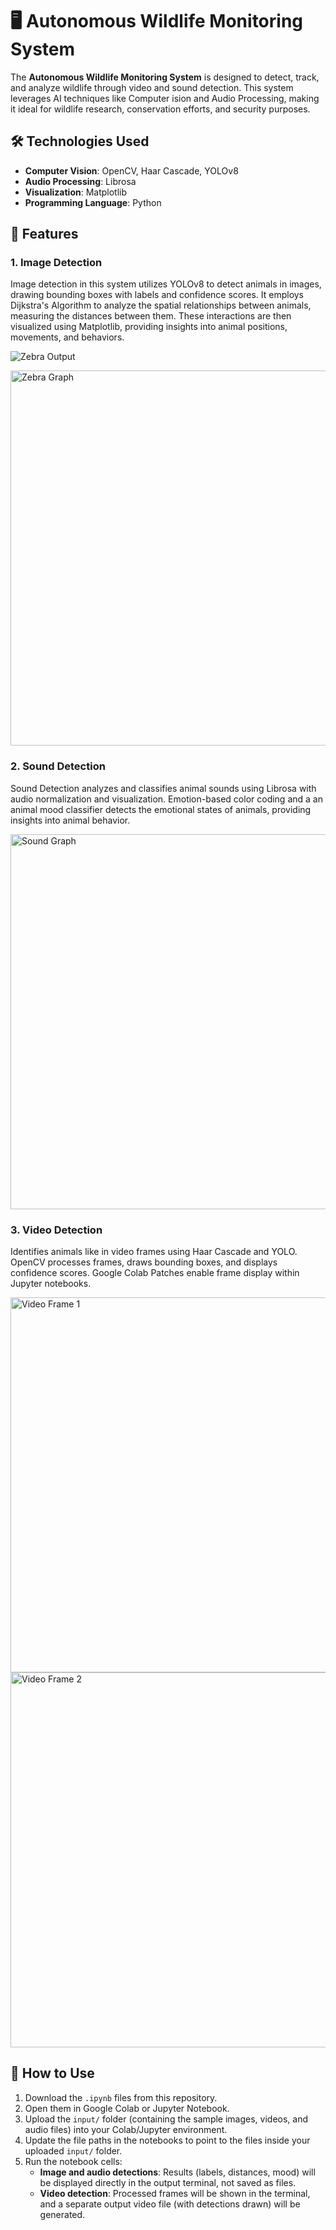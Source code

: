 # 🖥 Autonomous Wildlife Monitoring System

The **Autonomous Wildlife Monitoring System** is designed to detect, track, and analyze wildlife through video and sound detection. This system leverages AI techniques like Computer ision and Audio Processing, making it ideal for wildlife research, conservation efforts, and security purposes.

## 🛠 Technologies Used  
- **Computer Vision**: OpenCV, Haar Cascade, YOLOv8  
- **Audio Processing**: Librosa  
- **Visualization**: Matplotlib  
- **Programming Language**: Python

## 🚀 Features  

### 1. Image Detection  

Image detection in this system utilizes YOLOv8 to detect animals in images, drawing bounding boxes with labels and confidence scores. It employs Dijkstra's Algorithm to analyze the spatial relationships between animals, measuring the distances between them. These interactions are then visualized using Matplotlib, providing insights into animal positions, movements, and behaviors.

![Zebra Output](https://github.com/FatimaNW/Autonomous-Wildlife-Monitoring-System/blob/main/Output%20Files/zebra2_output.png)


<img src="https://github.com/FatimaNW/Autonomous-Wildlife-Monitoring-System/blob/main/Output%20Files/zebra2_animal_graph.png" alt="Zebra Graph" width="650" height="600">

### 2. Sound Detection 

Sound Detection analyzes and classifies animal sounds using Librosa with audio normalization and visualization. Emotion-based color coding and a an animal mood classifier detects the emotional states of animals, providing insights into animal behavior.

<img src="https://github.com/FatimaNW/Autonomous-Wildlife-Monitoring-System/blob/main/Output%20Files/sound_output.png" alt="Sound Graph" width="650" height="600">

### 3. Video Detection    

Identifies animals like in video frames using Haar Cascade and YOLO. OpenCV processes frames, draws bounding boxes, and displays confidence scores. Google Colab Patches enable frame display within Jupyter notebooks.

<img src="https://github.com/FatimaNW/Autonomous-Wildlife-Monitoring-System/blob/main/Output%20Files/output_videoFrame2.PNG" alt="Video Frame 1" width="650" height="600">
<img src="https://github.com/FatimaNW/Autonomous-Wildlife-Monitoring-System/blob/main/Output%20Files/output_videoFrame3.PNG" alt="Video Frame 2" width="650" height="600">

## 🧭 How to Use

1. Download the `.ipynb` files from this repository.
2. Open them in Google Colab or Jupyter Notebook.
3. Upload the `input/` folder (containing the sample images, videos, and audio files) into your Colab/Jupyter environment.
4. Update the file paths in the notebooks to point to the files inside your uploaded `input/` folder.
5. Run the notebook cells:
   - **Image and audio detections**: Results (labels, distances, mood) will be displayed directly in the output terminal, not saved as files.
   - **Video detection**: Processed frames will be shown in the terminal, and a separate output video file (with detections drawn) will be generated.

